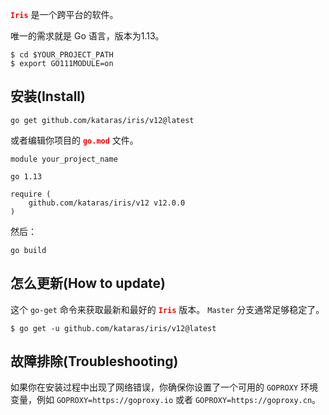 <font color=red>**`Iris`**</font> 是一个跨平台的软件。

唯一的需求就是 Go 语言，版本为1.13。

```shell
$ cd $YOUR_PROJECT_PATH 
$ export GO111MODULE=on
```

## 安装(Install)

```shell
go get github.com/kataras/iris/v12@latest
```

或者编辑你项目的 <font color=red>**`go.mod`**</font> 文件。

	module your_project_name
	
	go 1.13
	
	require (
	    github.com/kataras/iris/v12 v12.0.0
	)

然后：

```shell
go build
```


## 怎么更新(How to update)
这个 `go-get` 命令来获取最新和最好的  <font color=red>**`Iris`**</font> 版本。 `Master` 分支通常足够稳定了。

```shell
$ go get -u github.com/kataras/iris/v12@latest
```

## 故障排除(Troubleshooting)

如果你在安装过程中出现了网络错误，你确保你设置了一个可用的 `GOPROXY` 环境变量，例如 `GOPROXY=https://goproxy.io` 或者 `GOPROXY=https://goproxy.cn`。